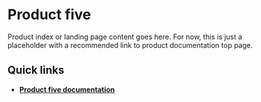 # Product five

Product index or landing page content goes here. For now, this is just a placeholder with a recommended link to product documentation top page.

## Quick links

- [**Product five documentation**](./product-five-documentation)